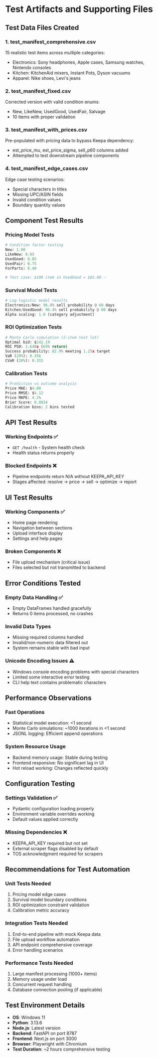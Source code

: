 # Test Artifacts and Supporting Files

## Test Data Files Created

### 1. test_manifest_comprehensive.csv

15 realistic test items across multiple categories:

- Electronics: Sony headphones, Apple cases, Samsung watches, Nintendo consoles
- Kitchen: KitchenAid mixers, Instant Pots, Dyson vacuums
- Apparel: Nike shoes, Levi's jeans

### 2. test_manifest_fixed.csv

Corrected version with valid condition enums:

- New, LikeNew, UsedGood, UsedFair, Salvage
- 10 items with proper validation

### 3. test_manifest_with_prices.csv

Pre-populated with pricing data to bypass Keepa dependency:

- est_price_mu, est_price_sigma, sell_p60 columns added
- Attempted to test downstream pipeline components

### 4. test_manifest_edge_cases.csv

Edge case testing scenarios:

- Special characters in titles
- Missing UPC/ASIN fields
- Invalid condition values
- Boundary quantity values

## Component Test Results

### Pricing Model Tests

```python
# Condition factor testing
New: 1.00
LikeNew: 0.95
UsedGood: 0.85
UsedFair: 0.75
ForParts: 0.40

# Test case: $100 item in UsedGood = $85.00 ✅
```

### Survival Model Tests

```python
# Log-logistic model results
Electronics/New: 96.8% sell probability @ 60 days
Kitchen/UsedGood: 96.4% sell probability @ 60 days
Alpha scaling: 1.0 (category adjustment)
```

### ROI Optimization Tests

```python
# Monte Carlo simulation (2-item test lot)
Optimal bid: $142.19
ROI P50: 1.648x (65% return)
Success probability: 82.9% meeting 1.25x target
VaR (20%): 0.356
CVaR (20%): 0.315
```

### Calibration Tests

```python
# Prediction vs outcome analysis
Price MAE: $4.00
Price RMSE: $4.12
Price MAPE: 4.2%
Brier Score: 0.0824
Calibration bins: 2 bins tested
```

## API Test Results

### Working Endpoints ✅

- `GET /health` - System health check
- Health status returns properly

### Blocked Endpoints ❌

- Pipeline endpoints return N/A without KEEPA_API_KEY
- Stages affected: resolve → price → sell → optimize → report

## UI Test Results

### Working Components ✅

- Home page rendering
- Navigation between sections
- Upload interface display
- Settings and help pages

### Broken Components ❌

- File upload mechanism (critical issue)
- Files selected but not transmitted to backend

## Error Conditions Tested

### Empty Data Handling ✅

- Empty DataFrames handled gracefully
- Returns 0 items processed, no crashes

### Invalid Data Types

- Missing required columns handled
- Invalid/non-numeric data filtered out
- System remains stable with bad input

### Unicode Encoding Issues ⚠️

- Windows console encoding problems with special characters
- Limited some interactive error testing
- CLI help text contains problematic characters

## Performance Observations

### Fast Operations

- Statistical model execution: <1 second
- Monte Carlo simulations: ~1000 iterations in <1 second
- JSONL logging: Efficient append operations

### System Resource Usage

- Backend memory usage: Stable during testing
- Frontend responsive: No significant lag in UI
- Hot reload working: Changes reflected quickly

## Configuration Testing

### Settings Validation ✅

- Pydantic configuration loading properly
- Environment variable overrides working
- Default values applied correctly

### Missing Dependencies ❌

- KEEPA_API_KEY required but not set
- External scraper flags disabled by default
- TOS acknowledgment required for scrapers

## Recommendations for Test Automation

### Unit Tests Needed

1. Pricing model edge cases
2. Survival model boundary conditions
3. ROI optimization constraint validation
4. Calibration metric accuracy

### Integration Tests Needed

1. End-to-end pipeline with mock Keepa data
2. File upload workflow automation
3. API endpoint comprehensive coverage
4. Error handling scenarios

### Performance Tests Needed

1. Large manifest processing (1000+ items)
2. Memory usage under load
3. Concurrent request handling
4. Database connection pooling (if applicable)

## Test Environment Details

- **OS**: Windows 11
- **Python**: 3.13.6
- **Node.js**: Latest version
- **Backend**: FastAPI on port 8787
- **Frontend**: Next.js on port 3000
- **Browser**: Playwright with Chromium
- **Test Duration**: ~2 hours comprehensive testing

